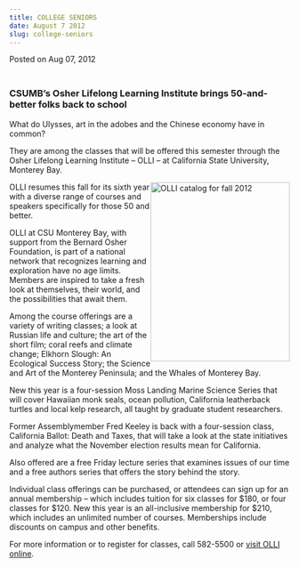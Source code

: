 ```yaml
---
title: COLLEGE SENIORS
date: August 7 2012
slug: college-seniors
---
```


 



<span class="date">Posted on Aug 07, 2012    </span>
<h3><br>
CSUMB&#x2019;s Osher Lifelong Learning Institute&#xA0;brings 50-and-better
folks back to school</br></h3>
<p>What do Ulysses, art in the adobes and the Chinese economy have
in common?</p>
<p>They are among the classes that will be offered this semester
through the Osher Lifelong Learning Institute &#x2013; OLLI &#x2013; at
California State University, Monterey Bay.</p>
<p><img alt="OLLI catalog for fall 2012" src="https://csumb.edu/sites/default/files/attachments/news/images/fall12_cover_thumbnail.jpg" style="float:right; width:250px; height:322px">OLLI resumes this
fall for its sixth year with a diverse range of courses and
speakers specifically for those 50 and better.</img></p>
<p>OLLI at CSU Monterey Bay, with support from the Bernard Osher
Foundation, is part of a national network that recognizes learning
and exploration have no age limits. Members are inspired to take a
fresh look at themselves, their world, and the possibilities that
await them.</p>
<p>Among the course offerings are a variety of writing classes; a
look at Russian life and culture; the art of the short film; coral
reefs and climate change; Elkhorn Slough: An Ecological Success
Story; the Science and Art of the Monterey Peninsula; and the
Whales of Monterey Bay.</p>
<p>New this year is a four-session Moss Landing Marine Science
Series that will cover Hawaiian monk seals, ocean pollution,
California leatherback turtles and local kelp research, all taught
by graduate student researchers.</p>
<p>Former Assemblymember Fred Keeley is back with a four-session
class, California Ballot: Death and Taxes, that will take a look at
the state initiatives and analyze what the November election
results mean for California.</p>
<p>Also offered are a free Friday lecture series that examines
issues of our time and a free authors series that offers the story
behind the story.</p>
<p>Individual class offerings can be purchased, or attendees can
sign up for an annual membership &#x2013; which includes tuition for six
classes for $180, or four classes for $120. New this year is an
all-inclusive membership for $210, which includes an unlimited
number of courses. Memberships include discounts on campus and
other benefits.</p>
<p>For more information or to register for classes, call 582-5500
or <a href="https://csumb.edu/olli" rel="nofollow">visit OLLI
online</a>.<br>
&#xA0;</br></p>





 
